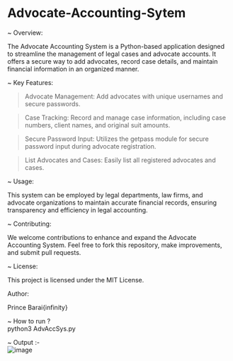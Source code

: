 # Advocate-Accounting-Sytem

~ Overview: </br>

The Advocate Accounting System is a Python-based application designed to streamline the management of legal cases and advocate accounts. It offers a secure way to add advocates, record case details, and maintain financial information in an organized manner.</br>

~ Key Features:</br>

> Advocate Management: Add advocates with unique usernames and secure passwords.</br>

> Case Tracking: Record and manage case information, including case numbers, client names, and original suit amounts.</br>

> Secure Password Input: Utilizes the getpass module for secure password input during advocate registration.</br>

> List Advocates and Cases: Easily list all registered advocates and cases.</br>

~ Usage:</br>

This system can be employed by legal departments, law firms, and advocate organizations to maintain accurate financial records, ensuring transparency and efficiency in legal accounting.</br>

~ Contributing:</br>

We welcome contributions to enhance and expand the Advocate Accounting System. Feel free to fork this repository, make improvements, and submit pull requests.</br>

~ License:</br>

This project is licensed under the MIT License.</br>

Author:</br>

Prince Barai{infinity}



~ How to run ? </br>
python3 AdvAccSys.py

~ Output :- </br>
![image](https://github.com/1cYinfinity/Advocate-Accounting-Sytem/assets/55952519/974023dc-8cf4-4aa1-bb53-5f8ba8118bd4)
